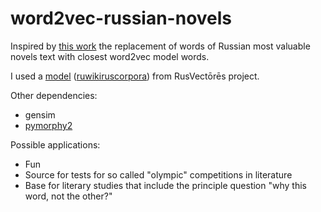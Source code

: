 # word2vec-russian-novels

Inspired by [this work](https://github.com/arnicas/word2vec-pride-vis) the replacement of words of Russian most valuable novels text with closest word2vec model words.

I used a [model](http://rusvectores.org/ru/models/) ([ruwikiruscorpora](http://rusvectores.org/static/models/ruwikiruscorpora_0_300_20.bin.gz)) from RusVectōrēs project.

Other dependencies:
* gensim
* [pymorphy2](https://pymorphy2.readthedocs.io/en/latest/user/guide.html)

Possible applications:
* Fun
* Source for tests for so called "olympic" competitions in literature
* Base for literary studies that include the principle question "why this word, not the other?"